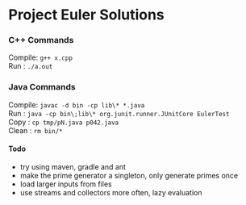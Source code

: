 # Project Euler Solutions

### C++ Commands
Compile: `g++ x.cpp`  
Run    : `./a.out`  

### Java Commands

Compile: `javac -d bin -cp lib\* *.java`  
Run    : `java -cp bin\;lib\* org.junit.runner.JUnitCore EulerTest`  
Copy   : `cp tmp/pN.java p042.java`  
Clean  : `rm bin/*`  

#### Todo
- try using maven, gradle and ant
- make the prime generator a singleton, only generate primes once
- load larger inputs from files
- use streams and collectors more often, lazy evaluation
